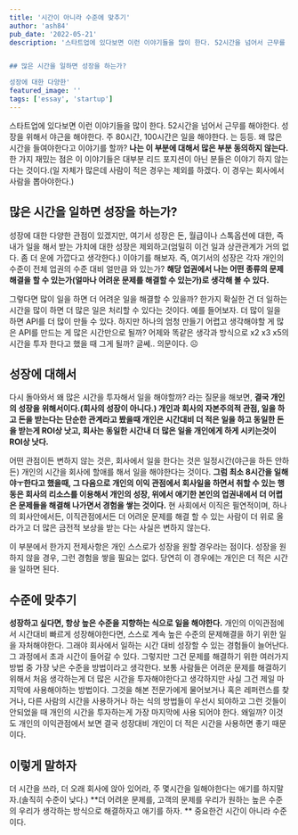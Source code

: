 ```yaml
---
title: '시간이 아니라 수준에 맞추기'
author: 'ash84'
pub_date: '2022-05-21'
description: '스타트업에 있다보면 이런 이야기들을 많이 한다. 52시간을 넘어서 근무를 해야한다. 성장을 위해서 야근을 해야한다. 주 80시간, 100시간은 일을 해야한다. 는 등등. 왜 많은 시간을 들여야한다고 이야기를 할까? **나는 이 부분에 대해서 많은 부분 동의하지 않는다.** 한 가지 재밌는 점은 이 이야기들은 대부분 리드 포지션이 아닌 분들은 이야기 하지 않는 다는 것이다.(일 자체가 많은데 사람이 적은 경우는 제외를 하겠다. 이 경우는 회사에서 사람을 뽑아야한다.)


## 많은 시간을 일하면 성장을 하는가? 

성장에 대한 다양한'
featured_image: ''
tags: ['essay', 'startup']
---
```


스타트업에 있다보면 이런 이야기들을 많이 한다. 52시간을 넘어서 근무를 해야한다. 성장을 위해서 야근을 해야한다. 주 80시간, 100시간은 일을 해야한다. 는 등등. 왜 많은 시간을 들여야한다고 이야기를 할까? **나는 이 부분에 대해서 많은 부분 동의하지 않는다.** 한 가지 재밌는 점은 이 이야기들은 대부분 리드 포지션이 아닌 분들은 이야기 하지 않는 다는 것이다.(일 자체가 많은데 사람이 적은 경우는 제외를 하겠다. 이 경우는 회사에서 사람을 뽑아야한다.)


## 많은 시간을 일하면 성장을 하는가? 

성장에 대한 다양한 관점이 있겠지만, 여기서 성장은 돈, 월급이나 스톡옵션에 대한, 즉 내가 일을 해서 받는 가치에 대한 성장은 제외하고(엄밀히 이건 일과 상관관계가 거의 없다. 좀 더 운에 가깝다고 생각한다.) 이야기를 해보자. 즉, 여기서의 성장은 각자 개인의 수준이 전체 업권의 수준 대비 얼만큼 와 있는가? **해당 업권에서 나는 어떤 종류의 문제해결을 할 수 있는가(얼마나 어려운 문제를 해결할 수 있는가)로 생각해 볼 수 있다.** 


그렇다면 많이 일을 하면 더 어려운 일을 해결할 수 있을까? 한가지 확실한 건 더 일하는 시간을 많이 하면 더 많은 일은 처리할 수 있다는 것이다. 예를 들어보자. 더 많이 일을 하면 API를 더 많이 만들 수 있다. 하지만 하나의 엄청 만들기 어렵고 생각해야할 게 많은 API를 만드는 게 많은 시간만으로 될까? 어제와 똑같은 생각과 방식으로 x2 x3 x5의 시간을 투자 한다고 했을 때 그게 될까? 글쎄.. 의문이다. ☹️


## 성장에 대해서 

다시 돌아와서 왜 많은 시간을 투자해서 일을 해야할까? 라는 질문을 해보면, **결국 개인의 성장을 위해서이다.(회사의 성장이 아니다.) 개인과 회사의 자본주의적 관점, 일을 하고 돈을 받는다는 단순한 관계라고 봤을때 개인은 시간대비 더 적은 일을 하고 동일한 돈을 받는게 ROI상 낫고, 회사는 동일한 시간내 더 많은 일을 개인에게 하게 시키는것이 ROI상 낫다.** 

어떤 관점이든 변하지 않는 것은, 회사에서 일을 한다는 것은 일정시간(야근을 하든 안하든) 개인의 시간을 회사에 할애를 해서 일을 해야한다는 것이다. **그럼 최소 8시간을 일해야ㅜ한다고 했을때, 그 다음으로 개인의 이익 관점에서 회사일을 하면서 취할 수 있는 행동은 회사의 리소스를 이용해서 개인의 성장, 위에서 애기한 본인의 업권내에서 더 어렵은 문제들을 해결해 나가면서 경험을 쌓는 것이다.** 현 사회에서 이직은 필연적이며, 하나의 회사안에서든, 이직관점에서든 더 어려운 문제를 해결 할 수 있는 사람이 더 위로 올라가고 더 많은 금전적 보상을 받는 다는 사실은 변하지 않는다. 


이 부분에서 한가지 전제사항은 개인 스스로가 성장을 원할 경우라는 점이다. 성장을 원하지 않을 경우, 그런 경험을 쌓을 필요는 없다. 당연히 이 경우에는 개인은 더 적은 시간을 일하면 된다. 


## 수준에 맞추기 

**성장하고 싶다면, 항상 높은 수준을 지향하는 식으로 일을 해야한다.** 개인의 이익관점에서 시간대비 빠르게 성장해야한다면, 스스로 계속 높은 수준의 문제해결을 하기 위한 일을 자처해야한다. 그래야 회사에서 일하는 시간 대비 성장할 수 있는 경험들이 늘어난다. 그 과정에서 초과 시간이 들어갈 수 있다. 그렇지만 그건 문제를 해결하기 위한 여러가지 방법 중 가장 낮은 수준을 방법이라고 생각한다. 보통 사람들은 어려운 문제를 해결하기 위해서 처음 생각하는게 더 많은 시간을 투자해야한다고 생각하지만 사실 그건 제일 마지막에 사용해야하는 방법이다. 그것을 해본 전문가에게 물어보거나 혹은 레퍼런스를 찾거나, 다른 사람의 시간을 사용하거나 하는 식의 방법들이 우선시 되야하고 그런 것들이 안되었을 때 개인의 시간을 투자하는게 가장 마지막에 사용 되어야 한다. 왜일까? 이것도 개인의 이익관점에서 보면 결국 성장대비 개인이 더 적은 시간을 사용하면 좋기 때문이다. 

## 이렇게 말하자

더 시간을 쓰라, 더 오래 회사에 앉아 있어라, 주 몇시간을 일해야한다는 애기를 하지말자.(솔직히 수준이 낮다.) **더 어려운 문제를, 고객의 문제를 우리가 원하는 높은 수준의 우리가 생각하는 방식으로 해결하자고  애기를 하자. ** 중요한건 시간이 아니라 수준이다. 
